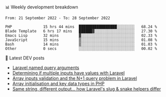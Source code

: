 📊 Weekly development breakdown
<!--START_SECTION:waka-->

```text
From: 21 September 2022 - To: 28 September 2022

PHP              15 hrs 44 mins  █████████████████░░░░░░░░   68.24 %
Blade Template   6 hrs 17 mins   ██████▓░░░░░░░░░░░░░░░░░░   27.30 %
Emacs Lisp       32 mins         ▓░░░░░░░░░░░░░░░░░░░░░░░░   02.33 %
JavaScript       15 mins         ▒░░░░░░░░░░░░░░░░░░░░░░░░   01.08 %
Bash             14 mins         ▒░░░░░░░░░░░░░░░░░░░░░░░░   01.03 %
Other            0 secs          ░░░░░░░░░░░░░░░░░░░░░░░░░   00.02 %
```

<!--END_SECTION:waka-->

📕 Latest DEV posts
<!-- BLOG-POST-LIST:START -->
- [Laravel named query arguments](https://dev.to/michaelvickersuk/laravel-named-query-arguments-28kd)
- [Determining if multiple inputs have values with Laravel](https://dev.to/michaelvickersuk/determining-if-multiple-inputs-have-values-with-laravel-km6)
- [Array inputs validation and the N+1 query problem in Laravel](https://dev.to/michaelvickersuk/array-inputs-validation-and-the-n1-query-problem-in-laravel-2agb)
- [Array initialisation and key data types in PHP](https://dev.to/michaelvickersuk/array-initialisation-and-key-data-types-in-php-1e5b)
- [Same string, different output... how Laravel&#39;s slug &amp; snake helpers differ](https://dev.to/michaelvickersuk/same-string-different-output-how-laravels-slug-snake-helpers-differ-1ccj)
<!-- BLOG-POST-LIST:END -->

